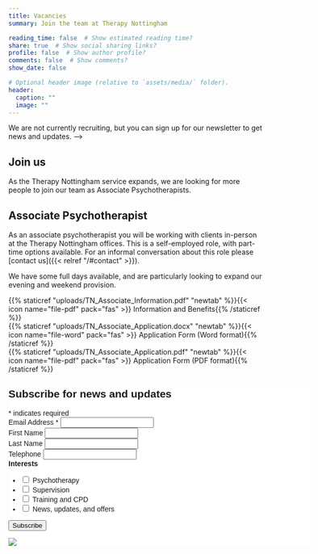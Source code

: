 ```yaml
---
title: Vacancies
summary: Join the team at Therapy Nottingham

reading_time: false  # Show estimated reading time?
share: true  # Show social sharing links?
profile: false  # Show author profile?
comments: false  # Show comments?
show_date: false

# Optional header image (relative to `assets/media/` folder).
header:
  caption: ""
  image: ""
---
```


<!-->
We are not currently recruiting, but you can sign up for our newsletter to get news and updates.
-->

## Join us

As the Therapy Nottingham service expands, we are looking for more people to join our team as Associate Psychotherapists.
<!-- Files need to be in static/uploads/ -->

## Associate Psychotherapist

As an associate psychotherapist you will be working with clients in-person at the Therapy Nottingham offices.  This is a self-employed role, with part-time options available.  For an informal conversation about this role please [contact us]({{< relref "/#contact" >}}).

We have some full days available, and are particularly looking to expand our evening and weekend provision.

{{% staticref "uploads/TN_Associate_Information.pdf" "newtab" %}}{{< icon name="file-pdf" pack="fas" >}} Information and Benefits{{% /staticref %}}
<br />
{{% staticref "uploads/TN_Associate_Application.docx" "newtab" %}}{{< icon name="file-word" pack="fas" >}} Application Form (Word format){{% /staticref %}}
<br />
{{% staticref "uploads/TN_Associate_Application.pdf" "newtab" %}}{{< icon name="file-pdf" pack="fas" >}} Application Form (PDF format){{% /staticref %}}

<!-- Begin Mailchimp Signup Form -->
<link href="//cdn-images.mailchimp.com/embedcode/classic-071822.css" rel="stylesheet" type="text/css">
<style type="text/css">
	#mc_embed_signup{background:#fff; clear:left; font:14px Helvetica,Arial,sans-serif;  width:600px;}
	/* Add your own Mailchimp form style overrides in your site stylesheet or in this style block.
	   We recommend moving this block and the preceding CSS link to the HEAD of your HTML file. */
</style>
<div id="mc_embed_signup">
<form action="https://therapynottingham.us10.list-manage.com/subscribe/post?u=d64b1f151f0dee2ea7b9863e5&amp;id=ba012ff294&amp;f_id=00302de2f0&SOURCE=Vacancies" method="post" id="mc-embedded-subscribe-form" name="mc-embedded-subscribe-form" class="validate" target="_blank" novalidate>
    <div id="mc_embed_signup_scroll">
	<h2>Subscribe for news and updates</h2>
<div class="indicates-required"><span class="asterisk">*</span> indicates required</div>
<div class="mc-field-group">
	<label for="mce-EMAIL">Email Address  <span class="asterisk">*</span>
</label>
	<input type="email" value="" name="EMAIL" class="required email" id="mce-EMAIL">
	<span id="mce-EMAIL-HELPERTEXT" class="helper_text"></span>
</div>
<div class="mc-field-group">
	<label for="mce-FNAME">First Name </label>
	<input type="text" value="" name="FNAME" class="" id="mce-FNAME">
	<span id="mce-FNAME-HELPERTEXT" class="helper_text"></span>
</div>
<div class="mc-field-group">
	<label for="mce-LNAME">Last Name </label>
	<input type="text" value="" name="LNAME" class="" id="mce-LNAME">
	<span id="mce-LNAME-HELPERTEXT" class="helper_text"></span>
</div>
<div class="mc-field-group size1of2">
	<label for="mce-MMERGE3">Telephone </label>
	<input type="text" name="MMERGE3" class="" value="" id="mce-MMERGE3">
	<span id="mce-MMERGE3-HELPERTEXT" class="helper_text"></span>
</div>
<div class="mc-field-group input-group">
    <strong>Interests </strong>
    <ul><li>
    <input type="checkbox" value="1" name="group[493443][1]" id="mce-group[493443]-493443-0">
    <label for="mce-group[493443]-493443-0">Psychotherapy</label>
</li>
<li>
    <input type="checkbox" value="2" name="group[493443][2]" id="mce-group[493443]-493443-1">
    <label for="mce-group[493443]-493443-1">Supervision</label>
</li>
<li>
    <input type="checkbox" value="4" name="group[493443][4]" id="mce-group[493443]-493443-2">
    <label for="mce-group[493443]-493443-2">Training and CPD</label>
</li>
<li>
    <input type="checkbox" value="8" name="group[493443][8]" id="mce-group[493443]-493443-3">
    <label for="mce-group[493443]-493443-3">News, updates, and offers</label>
</li>
</ul>
    <span id="mce-group[493443]-HELPERTEXT" class="helper_text"></span>
</div>
	<div id="mce-responses" class="clear foot">
		<div class="response" id="mce-error-response" style="display:none"></div>
		<div class="response" id="mce-success-response" style="display:none"></div>
	</div>    <!-- real people should not fill this in and expect good things - do not remove this or risk form bot signups-->
    <div style="position: absolute; left: -5000px;" aria-hidden="true"><input type="text" name="b_d64b1f151f0dee2ea7b9863e5_ba012ff294" tabindex="-1" value=""></div>
        <div class="optionalParent">
            <div class="clear foot">
                <input type="submit" value="Subscribe" name="subscribe" id="mc-embedded-subscribe" class="button">
                <p class="brandingLogo"><a href="http://eepurl.com/h7nzrH" title="Mailchimp - email marketing made easy and fun"><img src="https://eep.io/mc-cdn-images/template_images/branding_logo_text_dark_dtp.svg"></a></p>
            </div>
        </div>
    </div>
</form>
</div>
<script type='text/javascript' src='//s3.amazonaws.com/downloads.mailchimp.com/js/mc-validate.js'></script><script type='text/javascript'>(function($) {window.fnames = new Array(); window.ftypes = new Array();fnames[0]='EMAIL';ftypes[0]='email';fnames[1]='FNAME';ftypes[1]='text';fnames[2]='LNAME';ftypes[2]='text';fnames[3]='MMERGE3';ftypes[3]='phone';}(jQuery));var $mcj = jQuery.noConflict(true);</script>
<!--End mc_embed_signup-->